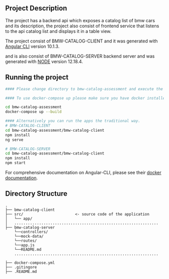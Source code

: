 Project Description
----------------------------------

The project has a backend api which exposes a catalog list of bmw cars and its description, the project also consist of frontend service that listens to the api catalog list and displays it in a table view. 

The project consist of BMW-CATALOG-CLIENT and it was generated with [Angular CLI](https://github.com/angular/angular-cli) version 10.1.3.

and is also consist of BMW-CATALOG-SERVER backend server and was generated with [NODE](https://nodejs.org/en/) version 12.18.4.


Running the project
----------------------------------
```bash
#### Please change directory to bmw-catalog-assessment and execute the following command to run the application this will run both backend and frontend application.

#### To use docker-compose up please make sure you have docker installed on your machine, please find link below 

cd bmw-catalog-assessment
docker-compose up --build

#### Alternatively you can run the apps the traditional way.
# BMW-CATALOG-CLIENT
cd bmw-catalog-assessment/bmw-catalog-client
npm install
ng serve

# BMW-CATALOG-SERVER
cd bmw-catalog-assessment/bmw-catalog-client
npm install
npm start


```

For comprehensive documentation on Angular-CLI, please see their [docker documentation](https://docs.docker.com/compose/).


Directory Structure
----------------------------------
```
.
├── bmw-catalog-client
├── src/                       <- source code of the application
│   └── app/
│   ................................................................
├── bmw-catalog-server
    └──controllers/
    └──mock-data/
    └──routes/
    └──app.js
    └──README.md
    ................................................................

├── docker-compose.yml
├── .gitingore
├── .README.md

```

